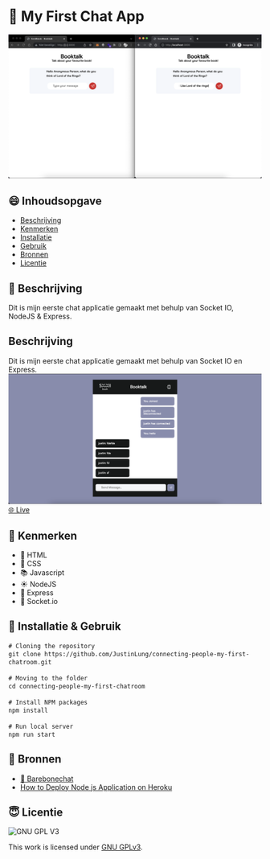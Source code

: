 # 🚀 My First Chat App

![mockup image](https://github.com/JustinLung/connecting-people-my-first-chatroom/blob/main/docs/mockup.png?raw=true)

## 😄 Inhoudsopgave

- [Beschrijving](#beschrijving)
- [Kenmerken](#kenmerken)
- [Installatie](#installatie)
- [Gebruik](#gebruik)
- [Bronnen](#bronnen)
- [Licentie](#licentie)

## 🤪 Beschrijving

Dit is mijn eerste chat applicatie gemaakt met behulp van Socket IO, NodeJS & Express.

## Beschrijving
Dit is mijn eerste chat applicatie gemaakt met behulp van Socket IO en Express.
![mockup image](https://github.com/JustinLung/connecting-people-my-first-chatroom/blob/main/docs/mockup-image-new.png?raw=true)
[🌐 Live](https://my-first-chatroom-justin.herokuapp.com/)

## 🤯 Kenmerken

<!-- Bij Kenmerken staat welke technieken zijn gebruikt en hoe. Wat is de HTML structuur? Wat zijn de belangrijkste dingen in CSS? Wat is er met Javascript gedaan en hoe? Misschien heb je een framwork of library gebruikt? -->

- 🍔 HTML
- 👋 CSS
- 📚 Javascript
- ☀️ NodeJS
- 🚄 Express
- 🧦 Socket.io

## 🥺 Installatie & Gebruik

```
# Cloning the repository
git clone https://github.com/JustinLung/connecting-people-my-first-chatroom.git

# Moving to the folder
cd connecting-people-my-first-chatroom

# Install NPM packages
npm install

# Run local server
npm run start
```

## 🥳 Bronnen

- [📱 Barebonechat](https://github.com/ju5tu5/barebonechat)
- [How to Deploy Node js Application on Heroku](https://www.youtube.com/watch?v=maNWl202vy4&t=211s)

## 😇 Licentie

![GNU GPL V3](https://www.gnu.org/graphics/gplv3-127x51.png)

This work is licensed under [GNU GPLv3](./LICENSE).
